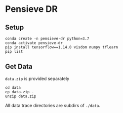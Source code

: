 # Pensieve DR

## Setup

```
conda create -n pensieve-dr python=3.7
conda activate pensieve-dr
pip install tensorflow==1.14.0 visdom numpy tflearn
pip list
```

## Get Data

`data.zip` is provided separately

```
cd data
cp data.zip .
unzip data.zip
```

All data trace directories are subdirs of `./data`.



